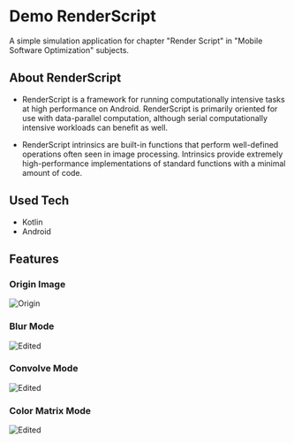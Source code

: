 # Demo RenderScript
A simple simulation application for chapter "Render Script" in "Mobile Software Optimization" subjects.

## About RenderScript
- RenderScript is a framework for running computationally intensive tasks at high performance on Android. 
RenderScript is primarily oriented for use with data-parallel computation, although serial computationally intensive workloads can benefit as well.

- RenderScript intrinsics are built-in functions that perform well-defined operations often seen in image processing. 
Intrinsics provide extremely high-performance implementations of standard functions with a minimal amount of code.

## Used Tech
- Kotlin
- Android

## Features
### Origin Image

![Origin](https://i.imgur.com/SXtXhDX.png)


### Blur Mode

![Edited](https://i.imgur.com/oUNWxGk.png)


### Convolve Mode

![Edited](https://i.imgur.com/SlO7O0K.png)


### Color Matrix Mode

![Edited](https://i.imgur.com/f7PnPRh.png)
